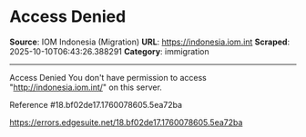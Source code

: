 # Access Denied

**Source**: IOM Indonesia (Migration)
**URL**: https://indonesia.iom.int
**Scraped**: 2025-10-10T06:43:26.388291
**Category**: immigration

---

Access Denied
You don't have permission to access "http://indonesia.iom.int/" on this server.

Reference #18.bf02de17.1760078605.5ea72ba

https://errors.edgesuite.net/18.bf02de17.1760078605.5ea72ba
